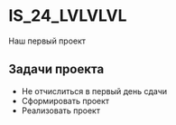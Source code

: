 # IS_24_LVLVLVL

Наш первый проект

## Задачи проекта
- Не отчислиться в первый день сдачи 
- Сформировать проект
- Реализовать проект